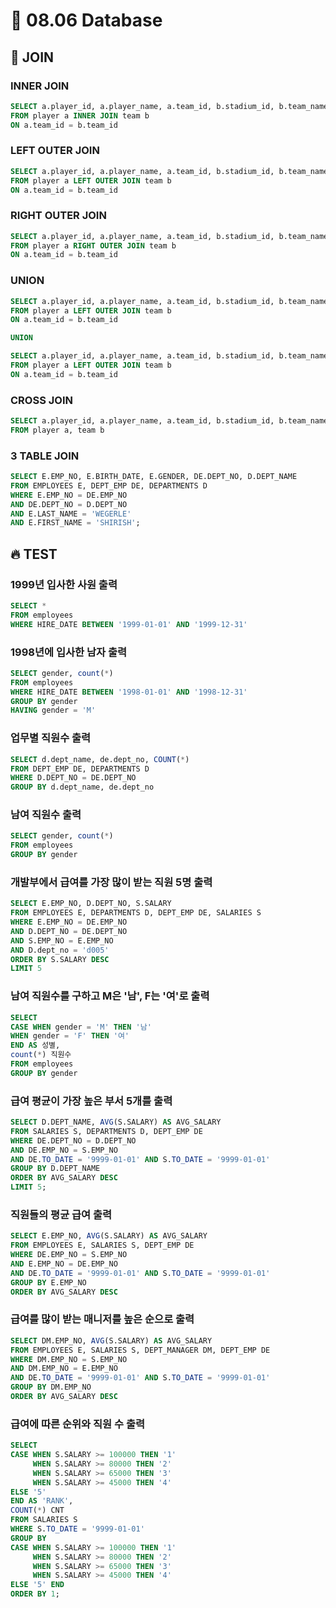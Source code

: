 # 📖 08.06 Database
## 🚀 JOIN
### INNER JOIN
```sql
SELECT a.player_id, a.player_name, a.team_id, b.stadium_id, b.team_name
FROM player a INNER JOIN team b
ON a.team_id = b.team_id
```
### LEFT OUTER JOIN
```sql
SELECT a.player_id, a.player_name, a.team_id, b.stadium_id, b.team_name
FROM player a LEFT OUTER JOIN team b
ON a.team_id = b.team_id
```
### RIGHT OUTER JOIN
```sql
SELECT a.player_id, a.player_name, a.team_id, b.stadium_id, b.team_name
FROM player a RIGHT OUTER JOIN team b
ON a.team_id = b.team_id
```
### UNION
```sql
SELECT a.player_id, a.player_name, a.team_id, b.stadium_id, b.team_name
FROM player a LEFT OUTER JOIN team b
ON a.team_id = b.team_id

UNION

SELECT a.player_id, a.player_name, a.team_id, b.stadium_id, b.team_name
FROM player a LEFT OUTER JOIN team b
ON a.team_id = b.team_id
```
### CROSS JOIN
```sql
SELECT a.player_id, a.player_name, a.team_id, b.stadium_id, b.team_name
FROM player a, team b
```
### 3 TABLE JOIN
```sql
SELECT E.EMP_NO, E.BIRTH_DATE, E.GENDER, DE.DEPT_NO, D.DEPT_NAME
FROM EMPLOYEES E, DEPT_EMP DE, DEPARTMENTS D
WHERE E.EMP_NO = DE.EMP_NO
AND DE.DEPT_NO = D.DEPT_NO
AND E.LAST_NAME = 'WEGERLE'
AND E.FIRST_NAME = 'SHIRISH';
```
## 🔥 TEST
### 1999년 입사한 사원 출력
```sql
SELECT *
FROM employees
WHERE HIRE_DATE BETWEEN '1999-01-01' AND '1999-12-31'
```
### 1998년에 입사한 남자 출력
```sql
SELECT gender, count(*)
FROM employees
WHERE HIRE_DATE BETWEEN '1998-01-01' AND '1998-12-31'
GROUP BY gender
HAVING gender = 'M'
```
### 업무별 직원수 출력
```sql
SELECT d.dept_name, de.dept_no, COUNT(*) 
FROM DEPT_EMP DE, DEPARTMENTS D
WHERE D.DEPT_NO = DE.DEPT_NO
GROUP BY d.dept_name, de.dept_no
```
### 남여 직원수 출력
```sql
SELECT gender, count(*)
FROM employees
GROUP BY gender
```
### 개발부에서 급여를 가장 많이 받는 직원 5명 출력
```sql
SELECT E.EMP_NO, D.DEPT_NO, S.SALARY
FROM EMPLOYEES E, DEPARTMENTS D, DEPT_EMP DE, SALARIES S
WHERE E.EMP_NO = DE.EMP_NO
AND D.DEPT_NO = DE.DEPT_NO
AND S.EMP_NO = E.EMP_NO 
AND D.dept_no = 'd005'
ORDER BY S.SALARY DESC
LIMIT 5
```
### 남여 직원수를 구하고 M은 '남', F는 '여'로 출력
```sql
SELECT
CASE WHEN gender = 'M' THEN '남'
WHEN gender = 'F' THEN '여'
END AS 성별,
count(*) 직원수
FROM employees
GROUP BY gender
```
### 급여 평균이 가장 높은 부서 5개를 출력
```sql
SELECT D.DEPT_NAME, AVG(S.SALARY) AS AVG_SALARY
FROM SALARIES S, DEPARTMENTS D, DEPT_EMP DE
WHERE DE.DEPT_NO = D.DEPT_NO
AND DE.EMP_NO = S.EMP_NO
AND DE.TO_DATE = '9999-01-01' AND S.TO_DATE = '9999-01-01'
GROUP BY D.DEPT_NAME
ORDER BY AVG_SALARY DESC
LIMIT 5;
```
### 직원들의 평균 급여 출력
```sql
SELECT E.EMP_NO, AVG(S.SALARY) AS AVG_SALARY
FROM EMPLOYEES E, SALARIES S, DEPT_EMP DE
WHERE DE.EMP_NO = S.EMP_NO
AND E.EMP_NO = DE.EMP_NO 
AND DE.TO_DATE = '9999-01-01' AND S.TO_DATE = '9999-01-01'
GROUP BY E.EMP_NO
ORDER BY AVG_SALARY DESC
```
### 급여를 많이 받는 매니저를 높은 순으로 출력
```sql
SELECT DM.EMP_NO, AVG(S.SALARY) AS AVG_SALARY
FROM EMPLOYEES E, SALARIES S, DEPT_MANAGER DM, DEPT_EMP DE
WHERE DM.EMP_NO = S.EMP_NO
AND DM.EMP_NO = E.EMP_NO 
AND DE.TO_DATE = '9999-01-01' AND S.TO_DATE = '9999-01-01'
GROUP BY DM.EMP_NO
ORDER BY AVG_SALARY DESC
```
### 급여에 따른 순위와 직원 수 출력 
```sql
SELECT
CASE WHEN S.SALARY >= 100000 THEN '1'
     WHEN S.SALARY >= 80000 THEN '2'
     WHEN S.SALARY >= 65000 THEN '3'
     WHEN S.SALARY >= 45000 THEN '4'
ELSE '5'
END AS 'RANK',
COUNT(*) CNT
FROM SALARIES S
WHERE S.TO_DATE = '9999-01-01'
GROUP BY
CASE WHEN S.SALARY >= 100000 THEN '1'
     WHEN S.SALARY >= 80000 THEN '2'
     WHEN S.SALARY >= 65000 THEN '3'
     WHEN S.SALARY >= 45000 THEN '4'
ELSE '5' END
ORDER BY 1;
```